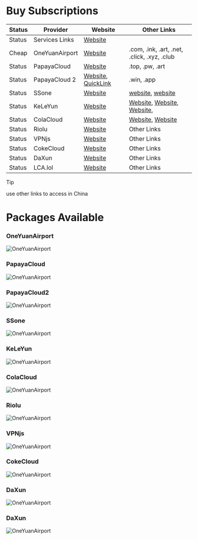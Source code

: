 # Buy Subscriptions
| Status | Provider       | Website | Other Links |
| ------ | -------------- | ------- | ----------- |
| Status | Services Links | [Website](https://9.234456.xyz/abc.html?t=1740946027727) |  |
| Cheap | OneYuanAirport | [Website](https://一元机场.com/) | .com, .ink, .art, .net, .click, .xyz, .club|
| Status | PapayaCloud    | [Website](https://muguacloud.top/) | .top, .pw, .art|
| Status | PapayaCloud 2  | [Website](https://muguacloud.win/), [QuickLink](https://4399.bid/) | .win, .app|
| Status | SSone          | [Website](https://ssonegames.xn--xhq8sm16c5ls.com/dashboard) | [website](https://hello-ssone.com/), [website](https://hello36d.com/) |
| Status | KeLeYun        | [Website](https://q0av6w.klwiuehge.top/#/plan) | [Website](https://可乐云.com/), [Website](https://q0av6w.klwiuehge.top/), [Website](https://kly2026.com/),  |
| Status | ColaCloud      | [Website](https://colacloud.online/) | [Website](https://colacloud.info/index.html), [Website](https://colacloudnet.com/) |
| Status | Riolu          | [Website](https://1o.riolu.sbs/) | Other Links |
| Status | VPNjs          | [Website](https://user.jsqcn.net/) | Other Links |
| Status | CokeCloud      | [Website](https://cokecloud.net/) | Other Links |
| Status | DaXun          | [Website](https://daxun.fun/) | Other Links |
| Status | LCA.lol        | [Website](https://lca.lol/) | Other Links |
> [!TIP]
> use other links to access in China <br/>

# Packages Available

### OneYuanAirport
![OneYuanAirport](https://github.com/ammasood12/nodes/blob/main/Packages/oneYuanAirport.png)
### PapayaCloud
![OneYuanAirport](https://github.com/ammasood12/nodes/blob/main/Packages/PapayaCloud.png)
### PapayaCloud2
![OneYuanAirport](https://github.com/ammasood12/nodes/blob/main/Packages/PapayaCloud2.png)
### SSone
![OneYuanAirport](https://github.com/ammasood12/nodes/blob/main/Packages/ssone.png)
### KeLeYun
![OneYuanAirport](https://github.com/ammasood12/nodes/blob/main/Packages/KeLeYun.png)
### ColaCloud
![OneYuanAirport](https://github.com/ammasood12/nodes/blob/main/Packages/ColaCloud.png)
### Riolu
![OneYuanAirport](https://github.com/ammasood12/nodes/blob/main/Packages/riolu.png)
### VPNjs
![OneYuanAirport](https://github.com/ammasood12/nodes/blob/main/Packages/vpnjs.png)
### CokeCloud
![OneYuanAirport](https://github.com/ammasood12/nodes/blob/main/Packages/cokecloud.png)
### DaXun
![OneYuanAirport](https://github.com/ammasood12/nodes/blob/main/Packages/daxun.png)
### DaXun
![OneYuanAirport](https://github.com/ammasood12/nodes/blob/main/Packages/lca.png)
